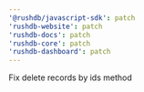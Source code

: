 ```yaml
---
'@rushdb/javascript-sdk': patch
'rushdb-website': patch
'rushdb-docs': patch
'rushdb-core': patch
'rushdb-dashboard': patch
---
```


Fix delete records by ids method
